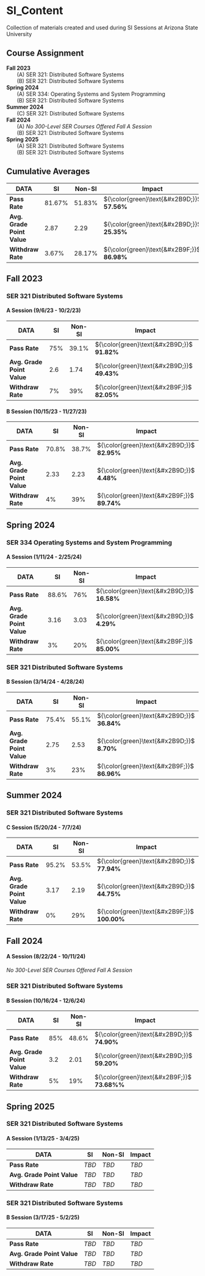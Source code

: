 # SI_Content
Collection of materials created and used during SI Sessions at Arizona State University

## Course Assignment ##
**Fall 2023**  
    &nbsp;&nbsp;&nbsp;&nbsp;&nbsp;&nbsp; (A) SER 321: Distributed Software Systems  
    &nbsp;&nbsp;&nbsp;&nbsp;&nbsp;&nbsp; (B) SER 321: Distributed Software Systems  
**Spring 2024**  
    &nbsp;&nbsp;&nbsp;&nbsp;&nbsp;&nbsp; (A) SER 334: Operating Systems and System Programming  
    &nbsp;&nbsp;&nbsp;&nbsp;&nbsp;&nbsp; (B) SER 321: Distributed Software Systems  
**Summer 2024**  
    &nbsp;&nbsp;&nbsp;&nbsp;&nbsp;&nbsp; (C) SER 321: Distributed Software Systems  
**Fall 2024**  
    &nbsp;&nbsp;&nbsp;&nbsp;&nbsp;&nbsp; (A) _No 300-Level SER Courses Offered Fall A Session_  
    &nbsp;&nbsp;&nbsp;&nbsp;&nbsp;&nbsp; (B) SER 321: Distributed Software Systems  
**Spring 2025**  
    &nbsp;&nbsp;&nbsp;&nbsp;&nbsp;&nbsp; (A) SER 321: Distributed Software Systems  
    &nbsp;&nbsp;&nbsp;&nbsp;&nbsp;&nbsp; (B) SER 321: Distributed Software Systems


## Cumulative Averages ##
| DATA                       | **SI** | **Non-SI** | **Impact**                                  |
|----------------------------|--------|------------|---------------------------------------------|
| **Pass Rate**              | 81.67% | 51.83%     | ${\color{green}\text{&#x2B9D;}}$ **57.56%** |
| **Avg. Grade Point Value** | 2.87   | 2.29       | ${\color{green}\text{&#x2B9D;}}$ **25.35%** |
| **Withdraw Rate**          | 3.67%  | 28.17%     | ${\color{green}\text{&#x2B9F;}}$ **86.98%** |




## Fall 2023 ##
### SER 321 Distributed Software Systems ###
#### A Session (9/6/23 - 10/2/23) ####
| DATA                       | **SI** | **Non-SI** | **Impact**                                  |
|----------------------------|--------|------------|---------------------------------------------|
| **Pass Rate**              | 75%    | 39.1%      | ${\color{green}\text{&#x2B9D;}}$ **91.82%** |
| **Avg. Grade Point Value** | 2.6    | 1.74       | ${\color{green}\text{&#x2B9D;}}$ **49.43%** |
| **Withdraw Rate**          | 7%     | 39%        | ${\color{green}\text{&#x2B9F;}}$ **82.05%** |  
  
    

#### B Session (10/15/23 - 11/27/23) ####

| DATA                       | **SI** | **Non-SI** | **Impact**                                  |
|----------------------------|--------|------------|---------------------------------------------|
| **Pass Rate**              | 70.8%  | 38.7%      | ${\color{green}\text{&#x2B9D;}}$ **82.95%** |
| **Avg. Grade Point Value** | 2.33   | 2.23       | ${\color{green}\text{&#x2B9D;}}$ **4.48%**  |
| **Withdraw Rate**          | 4%     | 39%        | ${\color{green}\text{&#x2B9F;}}$ **89.74%** |




## Spring 2024 ##
### SER 334 Operating Systems and System Programming ###
#### A Session (1/11/24 - 2/25/24) ####

| DATA                       | **SI** | **Non-SI** | **Impact**                                  |
|----------------------------|--------|------------|---------------------------------------------|
| **Pass Rate**              | 88.6%  | 76%        | ${\color{green}\text{&#x2B9D;}}$ **16.58%** |
| **Avg. Grade Point Value** | 3.16   | 3.03       | ${\color{green}\text{&#x2B9D;}}$ **4.29%**  |
| **Withdraw Rate**          | 3%     | 20%        | ${\color{green}\text{&#x2B9F;}}$ **85.00%** |

### SER 321 Distributed Software Systems ###
#### B Session (3/14/24 - 4/28/24) ####

| DATA                       | **SI** | **Non-SI** | **Impact**                                  |
|----------------------------|--------|------------|---------------------------------------------|
| **Pass Rate**              | 75.4%  | 55.1%      | ${\color{green}\text{&#x2B9D;}}$ **36.84%** |
| **Avg. Grade Point Value** | 2.75   | 2.53       | ${\color{green}\text{&#x2B9D;}}$ **8.70%**  |
| **Withdraw Rate**          | 3%     | 23%        | ${\color{green}\text{&#x2B9F;}}$ **86.96%** |

## Summer 2024 ##
### SER 321 Distributed Software Systems ###
#### C Session (5/20/24 - 7/7/24) ####

| DATA                       | **SI** | **Non-SI** | **Impact**                                   |
|----------------------------|--------|------------|----------------------------------------------|
| **Pass Rate**              | 95.2%  | 53.5%      | ${\color{green}\text{&#x2B9D;}}$ **77.94%**  |
| **Avg. Grade Point Value** | 3.17   | 2.19       | ${\color{green}\text{&#x2B9D;}}$ **44.75%**  |
| **Withdraw Rate**          | 0%     | 29%        | ${\color{green}\text{&#x2B9F;}}$ **100.00%** |

## Fall 2024 ##
#### A Session (8/22/24 - 10/11/24) ####
_No 300-Level SER Courses Offered Fall A Session_  

### SER 321 Distributed Software Systems ###
#### B Session (10/16/24 - 12/6/24) ####

| DATA                       | **SI** | **Non-SI** | **Impact**                                   |
|----------------------------|--------|------------|----------------------------------------------|
| **Pass Rate**              | 85%    | 48.6%      | ${\color{green}\text{&#x2B9D;}}$ **74.90%**  |
| **Avg. Grade Point Value** | 3.2    | 2.01       | ${\color{green}\text{&#x2B9D;}}$ **59.20%**  |
| **Withdraw Rate**          | 5%     | 19%        | ${\color{green}\text{&#x2B9F;}}$ **73.68%%** |


## Spring 2025 ##
### SER 321 Distributed Software Systems ###
#### A Session (1/13/25 - 3/4/25) #### 

| DATA                       | **SI** | **Non-SI** | **Impact**         |
|----------------------------|--------|------------|--------------------|
| **Pass Rate**              | _TBD_  | _TBD_      | _TBD_              |
| **Avg. Grade Point Value** | _TBD_  | _TBD_      | _TBD_              |
| **Withdraw Rate**          | _TBD_  | _TBD_      | _TBD_              |

### SER 321 Distributed Software Systems ###
#### B Session (3/17/25 - 5/2/25) ####

| DATA                       | **SI** | **Non-SI** | **Impact**         |
|----------------------------|--------|------------|--------------------|
| **Pass Rate**              | _TBD_  | _TBD_      | _TBD_              |
| **Avg. Grade Point Value** | _TBD_  | _TBD_      | _TBD_              |
| **Withdraw Rate**          | _TBD_  | _TBD_      | _TBD_              |

